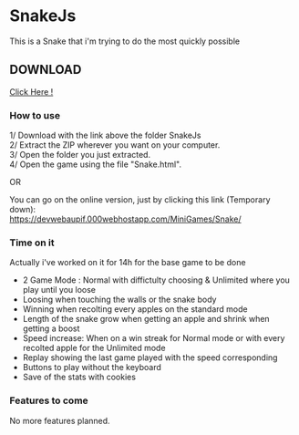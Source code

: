 # SnakeJs

This is a Snake that i'm trying to do the most quickly possible


## DOWNLOAD

[Click Here !](https://docs.google.com/uc?export=download&id=1gN7JLrPEyTxcq3lTAo-TUmN75yHmoo6y)

### How to use

1/ Download with the link above the folder SnakeJs  
2/ Extract the ZIP wherever you want on your computer.  
3/ Open the folder you just extracted.  
4/ Open the game using the file "Snake.html".  

OR

You can go on the online version, just by clicking this link (Temporary down):  
https://devwebaupif.000webhostapp.com/MiniGames/Snake/


### Time on it

Actually i've worked on it for 14h for the base game to be done  
  - 2 Game Mode : Normal with diffictulty choosing & Unlimited where you play until you loose  
  - Loosing when touching the walls or the snake body  
  - Winning when recolting every apples on the standard mode  
  - Length of the snake grow when getting an apple and shrink when getting a boost  
  - Speed increase: When on a win streak for Normal mode or with every recolted apple for the Unlimited mode  
  - Replay showing the last game played with the speed corresponding  
  - Buttons to play without the keyboard
  - Save of the stats with cookies

### Features to come

No more features planned.
